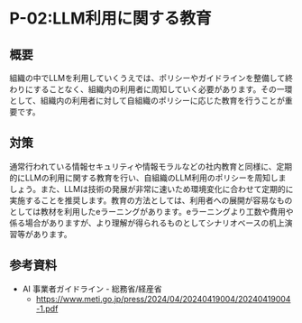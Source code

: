 # P-02:LLM利用に関する教育
## 概要
組織の中でLLMを利用していくうえでは、ポリシーやガイドラインを整備して終わりにすることなく、組織内の利用者に周知していく必要があります。その一環として、組織内の利用者に対して自組織のポリシーに応じた教育を行うことが重要です。

## 対策
通常行われている情報セキュリティや情報モラルなどの社内教育と同様に、定期的にLLMの利用に関する教育を行い、自組織のLLM利用のポリシーを周知しましょう。また、LLMは技術の発展が非常に速いため環境変化に合わせて定期的に実施することを推奨します。教育の方法としては、利用者への展開が容易なものとしては教材を利用したeラーニングがあります。eラーニングより工数や費用や係る場合がありますが、より理解が得られるものとしてシナリオベースの机上演習等があります。

## 参考資料
* AI 事業者ガイドライン - 総務省/経産省
  * https://www.meti.go.jp/press/2024/04/20240419004/20240419004-1.pdf
